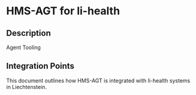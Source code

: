 # HMS-AGT for li-health

## Description

Agent Tooling

## Integration Points

This document outlines how HMS-AGT is integrated with li-health systems in Liechtenstein.
